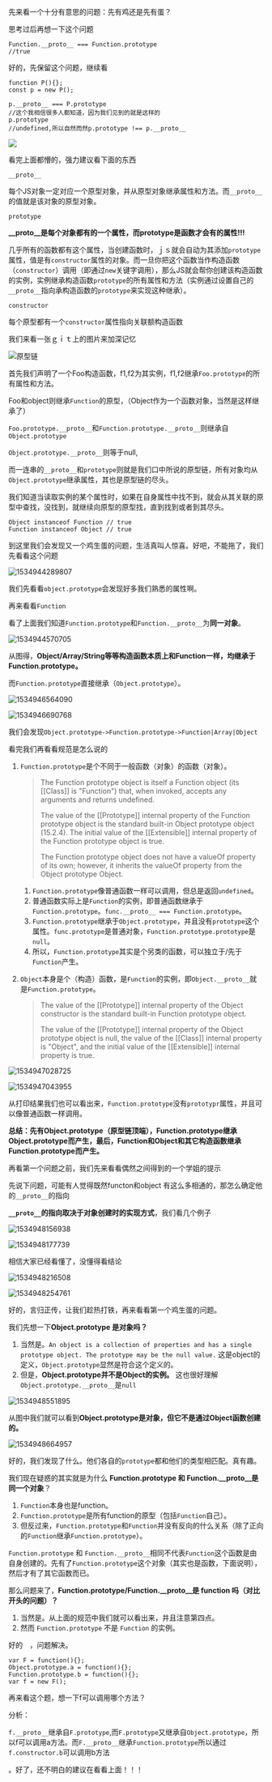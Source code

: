 

先来看一个十分有意思的问题：先有鸡还是先有蛋？

思考过后再想一下这个问题

```
Function.__proto__ === Function.prototype
//true
```

好的，先保留这个问题，继续看

```
function P(){};
const p = new P();

p.__proto__ === P.prototype
//这个我相信很多人都知道，因为我们见到的就是这样的
p.prototype
//undefined,所以自然而然p.prototype !== p.__proto__
```

![](/media/nvnvyezi/linux_software/linux-web/web-note/原型/选区_002.png)

看完上面都懵的，强力建议看下面的东西

`__proto__`

每个JS对象一定对应一个原型对象，并从原型对象继承属性和方法。而`__proto__`的值就是该对象的原型对象。

`prototype`

**__proto__是每个对象都有的一个属性，而prototype是函数才会有的属性!!!** 

几乎所有的函数都有这个属性，当创建函数时，ｊｓ就会自动为其添加`prototype`属性，值是有`constructor`属性的对象。而一旦你把这个函数当作构造函数（`constructor`）调用（即通过`new`关键字调用），那么JS就会帮你创建该构造函数的实例，实例继承构造函数`prototype`的所有属性和方法（实例通过设置自己的`__proto__`指向承构造函数的`prototype`来实现这种继承）。

`constructor`

每个原型都有一个`constructor`属性指向关联额构造函数

我们来看一张ｇｉｔ上的图片来加深记忆

![原型链](./16628ccb46003c90)

首先我们声明了一个Foo构造函数，f1,f2为其实例，f1,f2继承`Foo.prototype`的所有属性和方法。

Foo和object则继承`Function`的原型，（Object作为一个函数对象，当然是这样继承了）

`Foo.prototype.__proto__`和`Function.prototype.__proto__`则继承自`Object.prototype`

`Object.prototype.__proto__`则等于null,

而一连串的`__proto__`和`prototype`则就是我们口中所说的原型链，所有对象均从`Object.prototype`继承属性，其也是原型链的尽头。

我们知道当读取实例的某个属性时，如果在自身属性中找不到，就会从其关联的原型中查找，没找到，就继续向原型的原型找，直到找到或者到其尽头。

````
Object instanceof Function // true
Function instanceof Object // true
````

到这里我们会发现又一个鸡生蛋的问题，生活真叫人惊喜。好吧，不能拖了，我们先看看这个问题

![1534944289807](./1534944289807.png)

我们先看看`object.prototype`会发现好多我们熟悉的属性啊。

再来看看`Function`

看了上面我们知道`Function.prototype`和`Function.__proto__`为**同一对象**。

![1534944570705](./1534944570705.png)

从图得，**Object/Array/String等等构造函数本质上和Function一样，均继承于Function.prototype。**

而`Function.prototype`直接继承（`Object.prototype`）。

![1534946564090](./1534946564090.png)

![1534946690768](./1534946690768.png)

我们会发现`Object.prototype->Function.prototype->Function|Array|Object`

看完我们再看看规范是怎么说的

1. `Function.prototype`是个不同于一般函数（对象）的函数（对象）。

   > The Function prototype object is itself a Function object (its [[Class]] is "Function") that, when invoked, accepts any arguments and returns undefined.
   >
   > The value of the [[Prototype]] internal property of the Function prototype object is the standard built-in Object prototype object (15.2.4). The initial value of the [[Extensible]] internal property of the Function prototype object is true.
   >
   > The Function prototype object does not have a valueOf property of its own; however, it inherits the valueOf property from the Object prototype Object.

   1. `Function.prototype`像普通函数一样可以调用，但总是返回`undefined`。
   2. 普通函数实际上是`Function`的实例，即普通函数继承于`Function.prototype`。`func.__proto__ === Function.prototype`。
   3. `Function.prototype`继承于`Object.prototype`，并且没有`prototype`这个属性。`func.prototype`是普通对象，`Function.prototype.prototype`是`null`。
   4. 所以，`Function.prototype`其实是个另类的函数，可以独立于/先于`Function`产生。

2. `Object`本身是个（构造）函数，是`Function`的实例，即`Object.__proto__`就是`Function.prototype`。

   > The value of the [[Prototype]] internal property of the Object constructor is the standard built-in Function prototype object.
   >
   > The value of the [[Prototype]] internal property of the Object prototype object is null, the value of the [[Class]] internal property is "Object", and the initial value of the [[Extensible]] internal property is true.

![1534947028725](./1534947028725.png)

![1534947043955](./1534947043955.png)

从打印结果我们也可以看出来，`Function.prototype`没有`prototypr`属性，并且可以像普通函数一样调用。

**总结：先有Object.prototype（原型链顶端），Function.prototype继承Object.prototype而产生，最后，Function和Object和其它构造函数继承Function.prototype而产生。**

再看第一个问题之前，我们先来看看偶然之间得到的一个学姐的提示

先说下问题，可能有人觉得既然functon和object 有这么多相通的，那怎么确定他的`__proto__`的指向

**`__proto__`的指向取决于对象创建时的实现方式**，我们看几个例子

![1534948156938](./1534948156938.png)

![1534948177739](./1534948177739.png)

相信大家已经看懂了，没懂得看结论

![1534948216508](./1534948216508.png)

![1534948254761](./1534948254761.png)



好的，言归正传，让我们趁热打铁，再来看看第一个鸡生蛋的问题。

我们先想一下**Object.prototype 是对象吗？**

1. 当然是。`An object is a collection of properties and has a single prototype object. The prototype may be the null value.` 这是object的定义，`Object.prototype`显然是符合这个定义的。
2. 但是，**Object.prototype并不是Object的实例。** 这也很好理解`Object.prototype.__proto__`是`null`

![1534948551895](./1534948551895.png)

从图中我们就可以看到**Object.prototype是对象，但它不是通过Object函数创建的。**

![1534948664957](./1534948664957.png)

好的，我们发现了什么。他们各自的`prototype`都和他们的类型相匹配。真有趣。

我们现在疑惑的其实就是为什么 **Function.prototype 和 Function.__proto__是同一个对象**？

 

1. `Function`本身也是function。
2. `Function.prototype`是所有function的原型（包括`Function`自己）。
3. 但反过来，`Function.prototype`和`Function`并没有反向的什么关系（除了正向的`Function`继承`Function.prototype`）。

`Function.prototype` 和 `Function.__proto__`相同不代表`Function`这个函数是由自身创建的。先有了`Function.prototype`这个对象（其实也是函数，下面说明），然后才有了其它函数而已。

那么问题来了，**Function.prototype/Function.__proto__是 function 吗（对比开头的问题）？**

1. 当然是。从上面的规范中我们就可以看出来，并且注意第四点。
2. 然而 `Function.prototype` 不是 `Function` 的实例。

好的　，问题解决。

```
var F = function(){};
Object.prototype.a = function(){};
Function.prototype.b = function(){};
var f = new F();
```

再来看这个题，想一下f可以调用哪个方法？



分析：

`f.__proto__`继承自`F.prototype`,而`F.prototype`又继承自`Object.prototype`，所以f可以调用a方法。而`F.__proto__`继承`Function.prototype`所以通过`f.constructor.b`可以调用b方法

。好了，还不明白的建议在看看上面！！！

